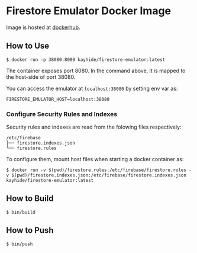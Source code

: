 # Firestore Emulator Docker Image

Image is hosted at
[dockerhub](https://hub.docker.com/repository/docker/kayhide/firestore-emulator).

## How to Use

```console
$ docker run -p 38080:8080 kayhide/firestore-emulator:latest
```

The container exposes port 8080.
In the command above, it is mapped to the host-side of port 38080.

You can access the emulator at `localhost:38080` by setting env var as:

```
FIRESTORE_EMULATOR_HOST=localhost:38080
```

### Configure Security Rules and Indexes

Security rules and indexes are read from the folowing files respectively:

```
/etc/firebase
├── firestore.indexes.json
└── firestore.rules
```

To configure them, mount host files when starting a docker container as:

```console
$ docker run -v $(pwd)/firestore.rules:/etc/firebase/firestore.rules -v $(pwd)/firestore.indexes.json:/etc/firebase/firestore.indexes.json kayhide/firestore-emulator:latest
```


## How to Build

```console
$ bin/build
```

## How to Push

```console
$ bin/push
```
